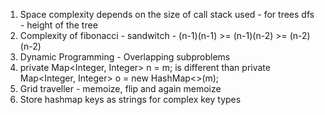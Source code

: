 1. Space complexity depends on the size of call stack used - for trees dfs - height of the tree
2. Complexity of fibonacci - sandwitch - (n-1)(n-1) >= (n-1)(n-2) >= (n-2)(n-2)
3. Dynamic Programming - Overlapping subproblems
4. private Map<Integer, Integer> n = m; is different than private Map<Integer, Integer> o = new HashMap<>(m);
5. Grid traveller - memoize, flip and again memoize
6. Store hashmap keys as strings for complex key types


